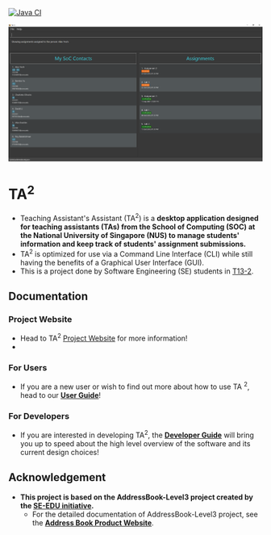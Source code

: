 [![Java CI](https://github.com/AY2122S1-CS2103T-T13-2/tp/actions/workflows/gradle.yml/badge.svg?branch=master)](https://github.com/AY2122S1-CS2103T-T13-2/tp/actions/workflows/gradle.yml)

![Ui](docs/images/Ui.png)

# TA<sup>2</sup>

* Teaching Assistant's Assistant (TA<sup>2</sup>) is a **desktop application designed for teaching assistants (TAs)
  from the School of Computing (SOC) at the National University of Singapore (NUS) to manage students' information and keep track of students' assignment submissions.** 
* TA<sup>2</sup> is optimized for use via a Command Line Interface (CLI) while still having the benefits of a Graphical User Interface (GUI).
* This is a project done by Software Engineering (SE) students in [T13-2](https://github.com/AY2122S1-CS2103T-T13-2/tp/blob/master/docs/AboutUs.md).


## Documentation

### Project Website

* Head to TA<sup>2</sup> [Project Website](https://ay2122s1-cs2103t-t13-2.github.io/tp/) for more information!
* 
### For Users

* If you are a new user or wish to find out more about how to use TA <sup>2</sup>, head to our [**User Guide**](UserGuide.html)! 

### For Developers

* If you are interested in developing TA<sup>2</sup>, the [**Developer Guide**](DeveloperGuide.html) will bring you up to speed about the high level overview of the software and its current design choices!
  
## Acknowledgement
* **This project is based on the AddressBook-Level3 project created by the [SE-EDU initiative](https://se-education.org).**
  * For the detailed documentation of  AddressBook-Level3 project, see the **[Address Book Product Website](https://se-education.org/addressbook-level3)**.
